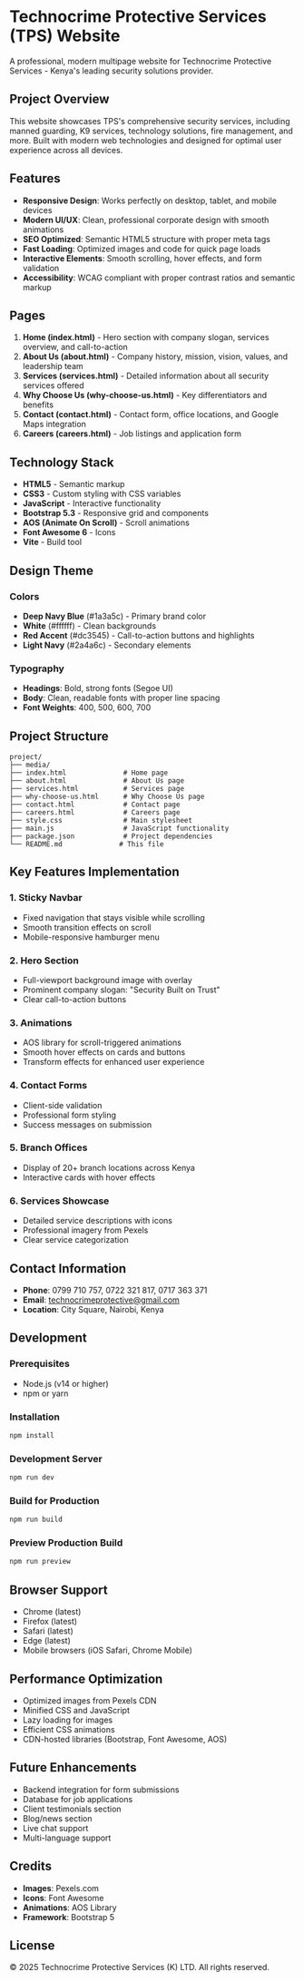 # Technocrime Protective Services (TPS) Website

A professional, modern multipage website for Technocrime Protective Services - Kenya's leading security solutions provider.

## Project Overview

This website showcases TPS's comprehensive security services, including manned guarding, K9 services, technology solutions, fire management, and more. Built with modern web technologies and designed for optimal user experience across all devices.

## Features

- **Responsive Design**: Works perfectly on desktop, tablet, and mobile devices
- **Modern UI/UX**: Clean, professional corporate design with smooth animations
- **SEO Optimized**: Semantic HTML5 structure with proper meta tags
- **Fast Loading**: Optimized images and code for quick page loads
- **Interactive Elements**: Smooth scrolling, hover effects, and form validation
- **Accessibility**: WCAG compliant with proper contrast ratios and semantic markup

## Pages

1. **Home (index.html)** - Hero section with company slogan, services overview, and call-to-action
2. **About Us (about.html)** - Company history, mission, vision, values, and leadership team
3. **Services (services.html)** - Detailed information about all security services offered
4. **Why Choose Us (why-choose-us.html)** - Key differentiators and benefits
5. **Contact (contact.html)** - Contact form, office locations, and Google Maps integration
6. **Careers (careers.html)** - Job listings and application form

## Technology Stack

- **HTML5** - Semantic markup
- **CSS3** - Custom styling with CSS variables
- **JavaScript** - Interactive functionality
- **Bootstrap 5.3** - Responsive grid and components
- **AOS (Animate On Scroll)** - Scroll animations
- **Font Awesome 6** - Icons
- **Vite** - Build tool

## Design Theme

### Colors
- **Deep Navy Blue** (#1a3a5c) - Primary brand color
- **White** (#ffffff) - Clean backgrounds
- **Red Accent** (#dc3545) - Call-to-action buttons and highlights
- **Light Navy** (#2a4a6c) - Secondary elements

### Typography
- **Headings**: Bold, strong fonts (Segoe UI)
- **Body**: Clean, readable fonts with proper line spacing
- **Font Weights**: 400, 500, 600, 700

## Project Structure

```
project/
├── media/
├── index.html              # Home page
├── about.html              # About Us page
├── services.html           # Services page
├── why-choose-us.html      # Why Choose Us page
├── contact.html            # Contact page
├── careers.html            # Careers page
├── style.css               # Main stylesheet
├── main.js                 # JavaScript functionality
├── package.json            # Project dependencies
└── README.md              # This file
```

## Key Features Implementation

### 1. Sticky Navbar
- Fixed navigation that stays visible while scrolling
- Smooth transition effects on scroll
- Mobile-responsive hamburger menu

### 2. Hero Section
- Full-viewport background image with overlay
- Prominent company slogan: "Security Built on Trust"
- Clear call-to-action buttons

### 3. Animations
- AOS library for scroll-triggered animations
- Smooth hover effects on cards and buttons
- Transform effects for enhanced user experience

### 4. Contact Forms
- Client-side validation
- Professional form styling
- Success messages on submission

### 5. Branch Offices
- Display of 20+ branch locations across Kenya
- Interactive cards with hover effects

### 6. Services Showcase
- Detailed service descriptions with icons
- Professional imagery from Pexels
- Clear service categorization

## Contact Information

- **Phone**: 0799 710 757, 0722 321 817, 0717 363 371
- **Email**: technocrimeprotective@gmail.com
- **Location**: City Square, Nairobi, Kenya

## Development

### Prerequisites
- Node.js (v14 or higher)
- npm or yarn

### Installation
```bash
npm install
```

### Development Server
```bash
npm run dev
```

### Build for Production
```bash
npm run build
```

### Preview Production Build
```bash
npm run preview
```

## Browser Support

- Chrome (latest)
- Firefox (latest)
- Safari (latest)
- Edge (latest)
- Mobile browsers (iOS Safari, Chrome Mobile)

## Performance Optimization

- Optimized images from Pexels CDN
- Minified CSS and JavaScript
- Lazy loading for images
- Efficient CSS animations
- CDN-hosted libraries (Bootstrap, Font Awesome, AOS)

## Future Enhancements

- Backend integration for form submissions
- Database for job applications
- Client testimonials section
- Blog/news section
- Live chat support
- Multi-language support

## Credits

- **Images**: Pexels.com
- **Icons**: Font Awesome
- **Animations**: AOS Library
- **Framework**: Bootstrap 5

## License

© 2025 Technocrime Protective Services (K) LTD. All rights reserved.
